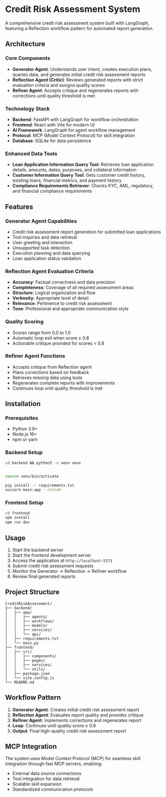 # Credit Risk Assessment System

A comprehensive credit risk assessment system built with LangGraph, featuring a Reflection workflow pattern for automated report generation.

## Architecture

### Core Components
- **Generator Agent**: Understands user intent, creates execution plans, queries data, and generates initial credit risk assessment reports
- **Reflection Agent (Critic)**: Reviews generated reports with strict evaluation criteria and assigns quality scores
- **Refiner Agent**: Accepts critique and regenerates reports with corrections until quality threshold is met

### Technology Stack
- **Backend**: FastAPI with LangGraph for workflow orchestration
- **Frontend**: React with Vite for modern UI
- **AI Framework**: LangGraph for agent workflow management
- **Protocol**: MCP (Model Context Protocol) for skill integration
- **Database**: SQLite for data persistence

### Enhanced Data Tools
- **Loan Application Information Query Tool**: Retrieves loan application details, amounts, dates, purposes, and collateral information
- **Customer Information Query Tool**: Gets customer credit history, existing loans, financial metrics, and payment history
- **Compliance Requirements Retriever**: Checks KYC, AML, regulatory, and financial compliance requirements

## Features

### Generator Agent Capabilities
- Credit risk assessment report generation for submitted loan applications
- Tool inquiries and data retrieval
- User greeting and interaction
- Unsupported task detection
- Execution planning and data querying
- Loan application status validation

### Reflection Agent Evaluation Criteria
- **Accuracy**: Factual correctness and data precision
- **Completeness**: Coverage of all required assessment areas
- **Structure**: Logical organization and flow
- **Verbosity**: Appropriate level of detail
- **Relevance**: Pertinence to credit risk assessment
- **Tone**: Professional and appropriate communication style

### Quality Scoring
- Scores range from 0.0 to 1.0
- Automatic loop exit when score ≥ 0.8
- Actionable critique provided for scores < 0.8

### Refiner Agent Functions
- Accepts critique from Reflection agent
- Plans corrections based on feedback
- Retrieves missing data using tools
- Regenerates complete reports with improvements
- Continues loop until quality threshold is met

## Installation

### Prerequisites
- Python 3.9+
- Node.js 16+
- npm or yarn

### Backend Setup
```bash
cd backend && python3 -m venv venv


source venv/bin/activate

pip install -r requirements.txt
uvicorn main:app --reload
```

### Frontend Setup
```bash
cd frontend
npm install
npm run dev
```

## Usage

1. Start the backend server
2. Start the frontend development server
3. Access the application at `http://localhost:5173`
4. Submit credit risk assessment requests
5. Monitor the Generator → Reflection → Refiner workflow
6. Review final generated reports

## Project Structure

```
CreditRiskAssessment/
├── backend/
│   ├── app/
│   │   ├── agents/
│   │   ├── workflows/
│   │   ├── models/
│   │   ├── services/
│   │   └── api/
│   ├── requirements.txt
│   └── main.py
├── frontend/
│   ├── src/
│   │   ├── components/
│   │   ├── pages/
│   │   ├── services/
│   │   └── utils/
│   ├── package.json
│   └── vite.config.js
└── README.md
```

## Workflow Pattern

1. **Generator Agent**: Creates initial credit risk assessment report
2. **Reflection Agent**: Evaluates report quality and provides critique
3. **Refiner Agent**: Implements corrections and regenerates report
4. **Loop**: Continues until quality score ≥ 0.8
5. **Output**: Final high-quality credit risk assessment report

## MCP Integration

The system uses Model Context Protocol (MCP) for seamless skill integration through fast MCP servers, enabling:
- External data source connections
- Tool integration for data retrieval
- Scalable skill expansion
- Standardized communication protocols
